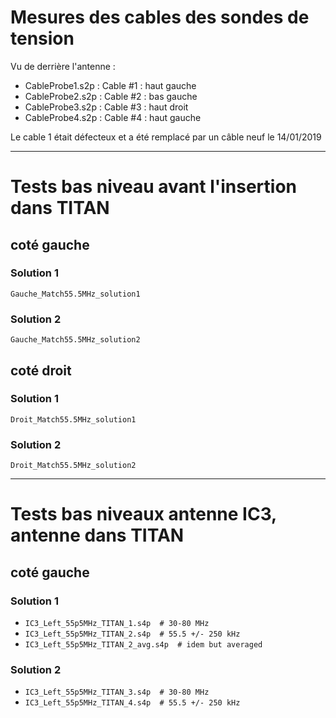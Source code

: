 # Mesures des cables des sondes de tension
Vu de derrière l'antenne :
* CableProbe1.s2p : Cable #1 : haut gauche
* CableProbe2.s2p : Cable #2 : bas gauche
* CableProbe3.s2p : Cable #3 : haut droit
* CableProbe4.s2p : Cable #4 : haut gauche

Le cable 1 était défecteux et a été remplacé par un câble neuf le 14/01/2019

------------------------------------------------------

# Tests bas niveau avant l'insertion dans TITAN
## coté gauche
### Solution 1
`Gauche_Match55.5MHz_solution1`
### Solution 2
`Gauche_Match55.5MHz_solution2`
## coté droit
### Solution 1
`Droit_Match55.5MHz_solution1`
### Solution 2
`Droit_Match55.5MHz_solution2`

------------------------------------------------------

# Tests bas niveaux antenne IC3, antenne dans TITAN

## coté gauche
### Solution 1
* `IC3_Left_55p5MHz_TITAN_1.s4p  # 30-80 MHz`
* `IC3_Left_55p5MHz_TITAN_2.s4p  # 55.5 +/- 250 kHz`
* `IC3_Left_55p5MHz_TITAN_2_avg.s4p  # idem but averaged`
### Solution 2
* `IC3_Left_55p5MHz_TITAN_3.s4p  # 30-80 MHz`
* `IC3_Left_55p5MHz_TITAN_4.s4p  # 55.5 +/- 250 kHz`

